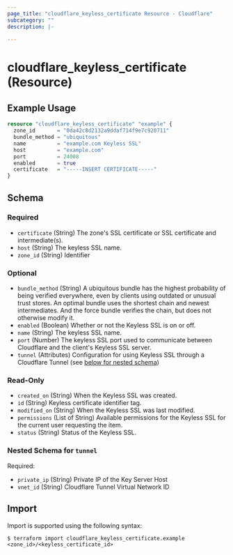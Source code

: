 ```yaml
---
page_title: "cloudflare_keyless_certificate Resource - Cloudflare"
subcategory: ""
description: |-
  
---
```


# cloudflare_keyless_certificate (Resource)



## Example Usage

```terraform
resource "cloudflare_keyless_certificate" "example" {
  zone_id       = "0da42c8d2132a9ddaf714f9e7c920711"
  bundle_method = "ubiquitous"
  name          = "example.com Keyless SSL"
  host          = "example.com"
  port          = 24008
  enabled       = true
  certificate   = "-----INSERT CERTIFICATE-----"
}
```
<!-- schema generated by tfplugindocs -->
## Schema

### Required

- `certificate` (String) The zone's SSL certificate or SSL certificate and intermediate(s).
- `host` (String) The keyless SSL name.
- `zone_id` (String) Identifier

### Optional

- `bundle_method` (String) A ubiquitous bundle has the highest probability of being verified everywhere, even by clients using outdated or unusual trust stores. An optimal bundle uses the shortest chain and newest intermediates. And the force bundle verifies the chain, but does not otherwise modify it.
- `enabled` (Boolean) Whether or not the Keyless SSL is on or off.
- `name` (String) The keyless SSL name.
- `port` (Number) The keyless SSL port used to communicate between Cloudflare and the client's Keyless SSL server.
- `tunnel` (Attributes) Configuration for using Keyless SSL through a Cloudflare Tunnel (see [below for nested schema](#nestedatt--tunnel))

### Read-Only

- `created_on` (String) When the Keyless SSL was created.
- `id` (String) Keyless certificate identifier tag.
- `modified_on` (String) When the Keyless SSL was last modified.
- `permissions` (List of String) Available permissions for the Keyless SSL for the current user requesting the item.
- `status` (String) Status of the Keyless SSL.

<a id="nestedatt--tunnel"></a>
### Nested Schema for `tunnel`

Required:

- `private_ip` (String) Private IP of the Key Server Host
- `vnet_id` (String) Cloudflare Tunnel Virtual Network ID

## Import

Import is supported using the following syntax:

```shell
$ terraform import cloudflare_keyless_certificate.example <zone_id>/<keyless_certificate_id>
```
